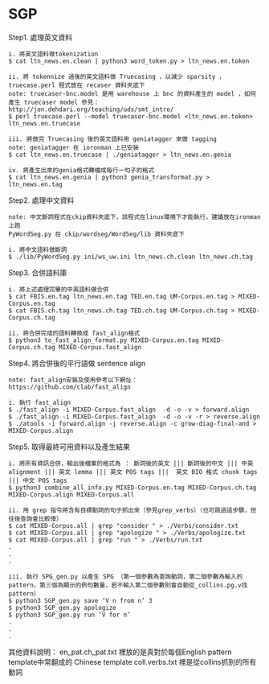 # SGP
Step1. 處理英文資料

	i. 將英文語料做tokenization
	$ cat ltn_news.en.clean | python3 word_token.py > ltn_news.en.token

	ii. 將 tokennize 過後的英文語料做 Truecasing ，以減少 sparsity ， truecase.perl 程式放在 recaser 資料夾底下
	note: truecaser-bnc.model 是用 warehouse 上 bnc 的資料產生的 model ，如何產生 truecaser model 參見：http://jon.dehdari.org/teaching/uds/smt_intro/
	$ perl truecase.perl --model truecaser-bnc.model <ltn_news.en.token> ltn_news.en.truecase

	iii. 將做完 Truecasing 後的英文語料用 geniatagger 來做 tagging
	note: geniatagger 在 ioronman 上已安裝
	$ cat ltn_news.en.truecase | ./geniatagger > ltn_news.en.genia

	iv. 將產生出來的genia格式轉檔成每行一句子的格式
	$ cat ltn_news.en.genia | python3 genia_transformat.py > ltn_news.en.tag

Step2. 處理中文資料
	
	note: 中文斷詞程式在ckip資料夾底下，該程式在linux環境下才能執行，建議放在ironman上跑
	PyWordSeg.py 在 ckip/wordseg/WordSeg/lib 資料夾底下

	i. 將中文語料做斷詞
	$ ./lib/PyWordSeg.py ini/ws_uw.ini ltn_news.ch.clean ltn_news.ch.tag

Step3. 合併語料庫
	
	i. 將上述處理完畢的中英語料做合併
	$ cat FBIS.en.tag ltn_news.en.tag TED.en.tag UM-Corpus.en.tag > MIXED-Corpus.en.tag
	$ cat FBIS.ch.tag ltn_news.ch.tag TED.ch.tag UM-Corpus.ch.tag > MIXED-Corpus.ch.tag

	ii. 將合併完成的語料轉換成 fast_align格式
	$ python3 to_fast_align_format.py MIXED-Corpus.en.tag MIXED-Corpus.ch.tag MIXED-Corpus.fast_align

Step4. 將合併後的平行語做 sentence align
	
	note: fast_align安裝及使用參考以下網址：
	https://github.com/clab/fast_align

	i. 執行 fast_align
	$ ./fast_align -i MIXED-Corpus.fast_align  -d -o -v > forward.align
	$ ./fast_align -i MIXED-Corpus.fast_align  -d -o -v -r > reverse.align
	$ ./atools -i forward.align -j reverse.align -c grow-diag-final-and > MIXED-Corpus.align

Step5. 取得最終可用資料以及產生結果
	
	i. 將所有資訊合併，輸出後檔案的格式為 ： 斷詞後的英文 ||| 斷詞後的中文 ||| 中英 alignment ||| 英文 lemma ||| 英文 POS tags |||  英文 BIO 格式 chunk tags ||| 中文 POS tags
	$ python3 combine_all_info.py MIXED-Corpus.en.tag MIXED-Corpus.ch.tag MIXED-Corpus.align MIXED-Corpus.all
    
    ii. 用 grep 指令將含有目標動詞的句子抓出來（參見grep_verbs）（也可跳過這步驟，但往後查詢會比較慢）
    $ cat MIXED-Corpus.all | grep "consider " > ./Verbs/consider.txt
	$ cat MIXED-Corpus.all | grep "apologize " > ./Verbs/apologize.txt
	$ cat MIXED-Corpus.all | grep "run " > ./Verbs/run.txt
	.
	.
	.

	iii. 執行 SPG_gen.py 以產生 SPG （第一個參數為查詢動詞，第二個參數為輸入的pattern，第三個為顯示的例句數量，若不輸入第二個參數則會自動從_collins.pg.v找pattern）
	$ python3 SGP_gen.py save ‘V n from n’ 3
	$ python3 SGP_gen.py apologize
	$ python3 SGP_gen.py run ‘V for n’
	.
	.
	.


其他資料說明：
en_pat.ch_pat.txt 裡放的是真對於每個English pattern template中常翻成的 Chinese template
coll.verbs.txt 裡是從collins抓到的所有動詞

